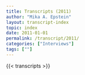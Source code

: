 ```yaml
---
title: Transcripts (2011)
author: "Mika A. Epstein"
layout: transcript-index
topic: index
date: 2011-01-01
permalink: /transcript/2011/
categories: ["Interviews"]
tags: [""]
---
```


{{< transcripts >}}
